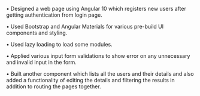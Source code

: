 • Designed a web page using Angular 10 which registers new users after getting authentication from login page.

• Used Bootstrap and Angular Materials for various pre-build UI components and styling.

• Used lazy loading to load some modules.

• Applied various input form validations to show error on any unnecessary and invalid input in the form.

• Built another component which lists all the users and their details and also added a functionality of editing the details
  and filtering the results in addition to routing the pages together.
